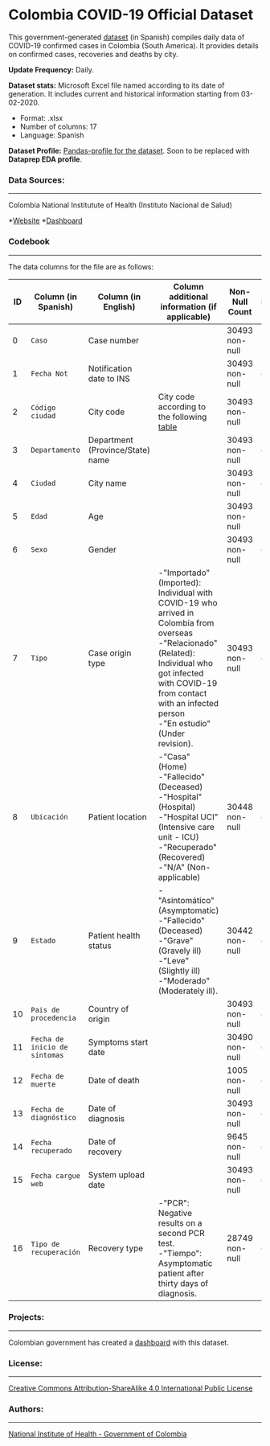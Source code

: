 # Colombia COVID-19 Official Dataset

This government-generated [dataset](https://www.ins.gov.co/Paginas/Boletines-casos-COVID-19-Colombia.aspx) (in Spanish) compiles daily data of COVID-19 confirmed cases in Colombia (South America). It provides details on confirmed cases, recoveries and deaths by city.

**Update Frequency:** Daily.

**Dataset stats:** Microsoft Excel file named according to its date of generation. It includes current and historical information starting from 03-02-2020.
* Format: .xlsx 
* Number of columns: 17
* Language: Spanish

**Dataset Profile:** [Pandas-profile for the dataset](https://sfu-db.github.io/covid19-datasets/webpages/Colombia-COVID-19-official-dataset.html). Soon to be replaced with **Dataprep EDA profile**.

### Data Sources:
--------
Colombia National Institutute of Health (Instituto Nacional de Salud)

*[Website](http://www.ins.gov.co/Noticias/Paginas/Coronavirus.aspx) 
*[Dashboard](https://www.datos.gov.co/Salud-y-Protecci-n-Social/Casos-positivos-de-COVID-19-en-Colombia/gt2j-8ykr/data) 

### Codebook
--------------
The data columns for the file are as follows:

| ID | Column (in Spanish)        | Column (in English)                | Column additional information (if applicable)     | Non-Null Count | Dtype  |     
| --- | --- | --- | --- | --- | --- |
| 0   |`Caso`                        | Case number						|                                                   | 30493 non-null | int64  |
| 1   |`Fecha Not`                   | Notification date to INS   		|                                                   | 30493 non-null | object |     
| 2   |`Código ciudad`               | City code						    | City code according to the following [table]( https://www.datos.gov.co/Mapas-Nacionales/DIVIPOLA-Codigos-municipios/gdxc-w37w/data) | 30493 non-null | int64 |    
| 3   |`Departamento`                | Department (Province/State) name	|                                                   | 30493 non-null | object |    
| 4   |`Ciudad`                      | City name							|                                                   | 30493 non-null | object |  
| 5   |`Edad`                        | Age								|                                                   | 30493 non-null | int64  |  
| 6   |`Sexo`                        | Gender								|                                                   | 30493 non-null | object |  
| 7   |`Tipo`                        | Case origin type					| -"Importado" (Imported): Individual with COVID-19 who arrived in Colombia from overseas <br/> -"Relacionado" (Related): Individual who got infected with COVID-19 from contact with an infected person <br/> -"En estudio" (Under revision). |	30493 non-null | object |  
| 8   |`Ubicación`                   | Patient location					| -"Casa" (Home) <br/> -"Fallecido" (Deceased) <br/> -"Hospital" (Hospital) <br/> -"Hospital UCI" (Intensive care unit - ICU) <br/> -"Recuperado" (Recovered) <br/> -"N/A" (Non-applicable) | 30448 non-null | object |  
| 9   |`Estado`                      | Patient health status				| -"Asintomático" (Asymptomatic) <br/> -"Fallecido" (Deceased) <br/> -"Grave" (Gravely ill) <br/> -"Leve" (Slightly ill) <br/> -"Moderado" (Moderately ill). | 30442 non-null | object |  
| 10  |`Pais de procedencia`         | Country of origin					|                                                   | 30493 non-null | object |  
| 11  |`Fecha de inicio de síntomas` | Symptoms start date				|                                                   | 30490 non-null | object |  
| 12  |`Fecha de muerte`             | Date of death						|                                                   | 1005 non-null  | object |
| 13  |`Fecha de diagnóstico`        | Date of diagnosis					|                                                   | 30493 non-null | object |  
| 14  |`Fecha recuperado`            | Date of recovery					|                                                   | 9645 non-null  | object |  
| 15  |`Fecha cargue web`            | System upload date					|                                                   | 30493 non-null | object |  
| 16  |`Tipo de recuperación`        | Recovery type						| -"PCR": Negative results on a second PCR test. <br/> -"Tiempo": Asymptomatic patient after thirty days of diagnosis. | 28749 non-null | object |

### Projects:
-------------
Colombian government has created a [dashboard](https://www.datos.gov.co/Salud-y-Protecci-n-Social/Casos-positivos-de-COVID-19-en-Colombia/gt2j-8ykr/data) with this dataset.

### License:
-------------
[Creative Commons Attribution-ShareAlike 4.0 International Public License](https://creativecommons.org/licenses/by-sa/4.0/legalcode)

### Authors:
-------------
[National Institute of Health - Government of Colombia](http://www.ins.gov.co)
  